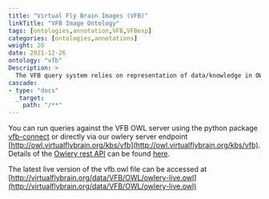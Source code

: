 ```yaml
---
title: "Virtual Fly Brain Images (VFB)"
linkTitle: "VFB Image Ontology"
tags: [ontologies,annotation,VFB,VFBexp]
categories: [ontologies,annotations]
weight: 20
date: 2021-12-26
ontology: "vfb"
Description: >
  The VFB query system relies on representation of data/knowledge in OWL. Central to this a representation of Drosophila neuro-anatomy in the [Drosophila anatomy ontology](https://www.virtualflybrain.org/blog/releases/ontologies/fbbt/). The anatomical structures depicted in images displayed on VFB are represented as a [KnowledgeBase of OWL individuals](https://github.com/VirtualFlyBrain/VFB_owl/blob/master/doc/vfb_owl_ind_schema.md), which are classified (typed) using OWL class expressions referencing the anatomy ontology.  When this KnowledgeBase of individuals is combined with the ontology, a reasoner can be used to classify and query for anatomical structures depicted in the images on VFB.
cascade:
- type: "docs"
  _target:
    path: "/**"
---
```


[//]: # (feel free to add extra details here or include a readme file)

You can run queries against the VFB OWL server using the python package [vfb-connect](https://vfb-connect.readthedocs.io/en/stable/) or directly via our owlery server endpoint [http://owl.virtualflybrain.org/kbs/vfb](http://owl.virtualflybrain.org/kbs/vfb). Details of the [Owlery rest API](https://github.com/phenoscape/owlery) can be found [here](https://kb.phenoscape.org/owlery/docs/).

The latest live version of the vfb.owl file can be accessed at [http://virtualflybrain.org/data/VFB/OWL/owlery-live.owl](http://virtualflybrain.org/data/VFB/OWL/owlery-live.owl)
